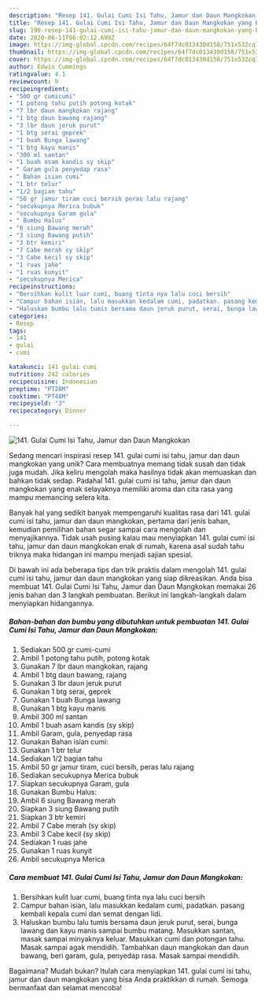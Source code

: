 ```yaml
---
description: "Resep 141. Gulai Cumi Isi Tahu, Jamur dan Daun Mangkokan yang Bikin Ngiler"
title: "Resep 141. Gulai Cumi Isi Tahu, Jamur dan Daun Mangkokan yang Bikin Ngiler"
slug: 190-resep-141-gulai-cumi-isi-tahu-jamur-dan-daun-mangkokan-yang-bikin-ngiler
date: 2020-06-11T06:02:12.699Z
image: https://img-global.cpcdn.com/recipes/64f7dc013430d158/751x532cq70/141-gulai-cumi-isi-tahu-jamur-dan-daun-mangkokan-foto-resep-utama.jpg
thumbnail: https://img-global.cpcdn.com/recipes/64f7dc013430d158/751x532cq70/141-gulai-cumi-isi-tahu-jamur-dan-daun-mangkokan-foto-resep-utama.jpg
cover: https://img-global.cpcdn.com/recipes/64f7dc013430d158/751x532cq70/141-gulai-cumi-isi-tahu-jamur-dan-daun-mangkokan-foto-resep-utama.jpg
author: Edwin Cummings
ratingvalue: 4.1
reviewcount: 9
recipeingredient:
- "500 gr cumicumi"
- "1 potong tahu putih potong kotak"
- "7 lbr daun mangkokan rajang"
- "1 btg daun bawang rajang"
- "3 lbr daun jeruk purut"
- "1 btg serai geprek"
- "1 buah Bunga lawang"
- "1 btg kayu manis"
- "300 ml santan"
- "1 buah asam kandis sy skip"
- " Garam gula penyedap rasa"
- " Bahan isian cumi"
- "1 btr telur"
- "1/2 bagian tahu"
- "50 gr jamur tiram cuci bersih peras lalu rajang"
- "secukupnya Merica bubuk"
- "secukupnya Garam gula"
- " Bumbu Halus"
- "6 siung Bawang merah"
- "3 siung Bawang putih"
- "3 btr kemiri"
- "7 Cabe merah sy skip"
- "3 Cabe kecil sy skip"
- "1 ruas jahe"
- "1 ruas kunyit"
- "secukupnya Merica"
recipeinstructions:
- "Bersihkan kulit luar cumi, buang tinta nya lalu cuci bersih"
- "Campur bahan isian, lalu masukkan kedalam cumi, padatkan. pasang kembali kepala cumi dan semat dengan lidi."
- "Haluskan bumbu lalu tumis bersama daun jeruk purut, serai, bunga lawang dan kayu manis sampai bumbu matang. Masukkan santan, masak sampai minyaknya keluar. Masukkan cumi dan potongan tahu. Masak sampai agak mendidih. Tambahkan daun mangkokan dan daun bawang, beri garam, gula, penyedap rasa. Masak sampai mendidih."
categories:
- Resep
tags:
- 141
- gulai
- cumi

katakunci: 141 gulai cumi 
nutrition: 242 calories
recipecuisine: Indonesian
preptime: "PT28M"
cooktime: "PT48M"
recipeyield: "3"
recipecategory: Dinner

---
```



![141. Gulai Cumi Isi Tahu, Jamur dan Daun Mangkokan](https://img-global.cpcdn.com/recipes/64f7dc013430d158/751x532cq70/141-gulai-cumi-isi-tahu-jamur-dan-daun-mangkokan-foto-resep-utama.jpg)

Sedang mencari inspirasi resep 141. gulai cumi isi tahu, jamur dan daun mangkokan yang unik? Cara membuatnya memang tidak susah dan tidak juga mudah. Jika keliru mengolah maka hasilnya tidak akan memuaskan dan bahkan tidak sedap. Padahal 141. gulai cumi isi tahu, jamur dan daun mangkokan yang enak selayaknya memiliki aroma dan cita rasa yang mampu memancing selera kita.



Banyak hal yang sedikit banyak mempengaruhi kualitas rasa dari 141. gulai cumi isi tahu, jamur dan daun mangkokan, pertama dari jenis bahan, kemudian pemilihan bahan segar sampai cara mengolah dan menyajikannya. Tidak usah pusing kalau mau menyiapkan 141. gulai cumi isi tahu, jamur dan daun mangkokan enak di rumah, karena asal sudah tahu triknya maka hidangan ini mampu menjadi sajian spesial.


Di bawah ini ada beberapa tips dan trik praktis dalam mengolah 141. gulai cumi isi tahu, jamur dan daun mangkokan yang siap dikreasikan. Anda bisa membuat 141. Gulai Cumi Isi Tahu, Jamur dan Daun Mangkokan memakai 26 jenis bahan dan 3 langkah pembuatan. Berikut ini langkah-langkah dalam menyiapkan hidangannya.

<!--inarticleads1-->

##### Bahan-bahan dan bumbu yang dibutuhkan untuk pembuatan 141. Gulai Cumi Isi Tahu, Jamur dan Daun Mangkokan:

1. Sediakan 500 gr cumi-cumi
1. Ambil 1 potong tahu putih, potong kotak
1. Gunakan 7 lbr daun mangkokan, rajang
1. Ambil 1 btg daun bawang, rajang
1. Gunakan 3 lbr daun jeruk purut
1. Gunakan 1 btg serai, geprek
1. Gunakan 1 buah Bunga lawang
1. Gunakan 1 btg kayu manis
1. Ambil 300 ml santan
1. Ambil 1 buah asam kandis (sy skip)
1. Ambil  Garam, gula, penyedap rasa
1. Gunakan  Bahan isian cumi:
1. Gunakan 1 btr telur
1. Sediakan 1/2 bagian tahu
1. Ambil 50 gr jamur tiram, cuci bersih, peras lalu rajang
1. Sediakan secukupnya Merica bubuk
1. Siapkan secukupnya Garam, gula
1. Gunakan  Bumbu Halus:
1. Ambil 6 siung Bawang merah
1. Siapkan 3 siung Bawang putih
1. Siapkan 3 btr kemiri
1. Ambil 7 Cabe merah (sy skip)
1. Ambil 3 Cabe kecil (sy skip)
1. Sediakan 1 ruas jahe
1. Gunakan 1 ruas kunyit
1. Ambil secukupnya Merica




<!--inarticleads2-->

##### Cara membuat 141. Gulai Cumi Isi Tahu, Jamur dan Daun Mangkokan:

1. Bersihkan kulit luar cumi, buang tinta nya lalu cuci bersih
1. Campur bahan isian, lalu masukkan kedalam cumi, padatkan. pasang kembali kepala cumi dan semat dengan lidi.
1. Haluskan bumbu lalu tumis bersama daun jeruk purut, serai, bunga lawang dan kayu manis sampai bumbu matang. Masukkan santan, masak sampai minyaknya keluar. Masukkan cumi dan potongan tahu. Masak sampai agak mendidih. Tambahkan daun mangkokan dan daun bawang, beri garam, gula, penyedap rasa. Masak sampai mendidih.




Bagaimana? Mudah bukan? Itulah cara menyiapkan 141. gulai cumi isi tahu, jamur dan daun mangkokan yang bisa Anda praktikkan di rumah. Semoga bermanfaat dan selamat mencoba!
